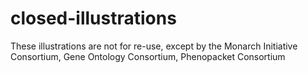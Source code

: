 # closed-illustrations

These illustrations are not for re-use, except by the Monarch Initiative Consortium, Gene Ontology Consortium, Phenopacket Consortium
